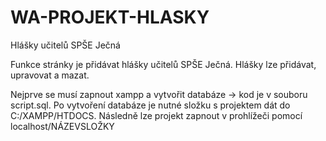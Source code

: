 # WA-PROJEKT-HLASKY
 Hlášky učitelů SPŠE Ječná 

Funkce stránky je přidávat hlášky učitelů SPŠE Ječná. Hlášky lze přidávat, upravovat a mazat.

Nejprve se musí zapnout xampp a vytvořit databáze -> kod je v souboru script.sql. Po vytvoření databáze je nutné složku s projektem dát do C:/XAMPP/HTDOCS. Následně
lze projekt zapnout v prohlížeči pomocí localhost/NÁZEVSLOŽKY
